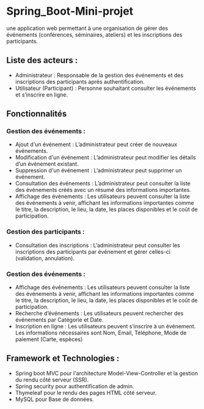 # Spring_Boot-Mini-projet
une application web permettant à une organisation de gérer des événements (conférences, séminaires, ateliers) et les inscriptions des participants.

## Liste des acteurs :

- Administrateur : Responsable de la gestion des événements et des inscriptions des participants après authentification. 
- Utilisateur (Participant) : Personne souhaitant consulter les événements et s’inscrire en ligne. 

## Fonctionnalités

### Gestion des événements : 

- Ajout d'un événement : L’administrateur peut créer de nouveaux événements.
- Modification d'un événement : L’administrateur peut modifier les détails d’un événement existant.
- Suppression d'un événement : L’administrateur peut supprimer un événement. 
- Consultation des événements : L’administrateur peut consulter la liste des événements créés avec un résumé des informations importantes.
- Affichage des événements : Les utilisateurs peuvent consulter la liste des événements à venir, affichant les informations importantes comme le titre, la description, le lieu, la date, les places disponibles et le coût de participation. 

### Gestion des participants : 
- Consultation des inscriptions : L’administrateur peut consulter les inscriptions des participants par événement et gérer celles-ci (validation, annulation).

### Gestion des événements : 
- Affichage des événements : Les utilisateurs peuvent consulter la liste des événements à venir, affichant les informations importantes comme le titre, la description, le lieu, la date, les places disponibles et le coût de participation. 
- Recherche d’événements : Les utilisateurs peuvent rechercher des événements par Catégorie et Date. 
- Inscription en ligne : Les utilisateurs peuvent s’inscrire à un événement. Les informations nécessaires sont Nom, Email, Téléphone, Mode de paiement (Carte, espèces)

## Framework et Technologies : 

- Spring boot MVC pour l'architecture Model-View-Controller et la gestion du rendu côté serveur (SSR). 
- Spring security pour authentification de admin.
- Thymeleaf  pour le rendu des pages HTML côté serveur. 
- MySQL pour Base de données.  

